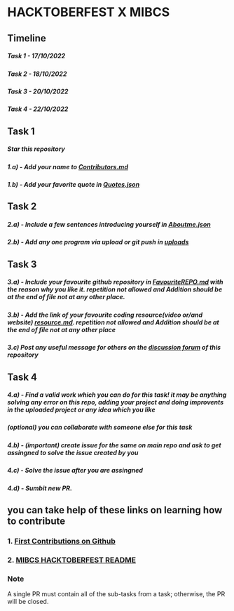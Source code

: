 # HACKTOBERFEST X MIBCS
## Timeline
##### Task 1 - 17/10/2022
##### Task 2 - 18/10/2022
##### Task 3 - 20/10/2022
##### Task 4 - 22/10/2022

## Task 1
##### Star this repository
##### 1.a) - Add your name to [Contributors.md](https://github.com/Chinmay-03/Hactoberfest-X-MIBCS-2022/blob/main/contributors.md)
##### 1.b) - Add your favorite quote in [Quotes.json](https://github.com/Chinmay-03/Hactoberfest-X-MIBCS-2022/blob/main/Quotes.json)

## Task 2
##### 2.a) - Include a few sentences introducing yourself in [Aboutme.json](https://github.com/Chinmay-03/Hactoberfest-X-MIBCS-2022/blob/main/Aboutme.json)
##### 2.b) - Add any one program via upload or git push in [uploads](https://github.com/Chinmay-03/Hactoberfest-X-MIBCS-2022/tree/main/Uploads)

## Task 3
##### 3.a) - Include your favourite github repository in  [FavouriteREPO.md](https://github.com/Chinmay-03/Hactoberfest-X-MIBCS-2022/blob/main/FavouriteREPO.md) with the reason why you like it. _repetition not allowed and Addition should be at the end of file not at any other place_.
##### 3.b) - Add the link of your favourite coding resource(video or/and website) [resource.md](https://github.com/Chinmay-03/Hactoberfest-X-MIBCS-2022/blob/main/resources.md). _repetition not allowed and Addition should be at the end of file not at any other place_
##### 3.c) Post any useful message for others on the [discussion forum](https://github.com/Chinmay-03/Hactoberfest-X-MIBCS-2022/discussions) of this repository 


## Task 4
##### 4.a) - Find a valid work which you can do for this task! it may be anything solving any error on this repo, adding your project and doing improvents in the uploaded project  or any idea which you like
##### (optional) you can collaborate with someone else for this task 
##### 4.b) - (important) create issue for the same on main repo and ask to get assingned to solve the issue created by you 
##### 4.c) - Solve the issue after you are assingned 
##### 4.d) - Sumbit new PR.

## you can take help of these links on learning how to contribute
### 1. [First Contributions on Github](https://github.com/firstcontributions/first-contributions/blob/main/README.md)
### 2. [MIBCS HACKTOBERFEST README](https://github.com/Chinmay-03/Hactoberfest-X-MIBCS-2022/blob/main/README.md)

### Note 
A single PR must contain all of the sub-tasks from a task; otherwise, the PR will be closed.
